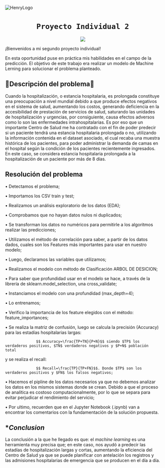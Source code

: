 ![HenryLogo](https://d31uz8lwfmyn8g.cloudfront.net/Assets/logo-henry-white-lg.png)


# <h1 align="center">**`Proyecto Individual 2`**

<p align="center">
<img src="https://www.ibm.com/blogs/client-voices/wp-content/uploads/2019/09/Glinnt.jpg"   
>
</p>


¡Bienvenidos a mi segundo proyecto individual!
  
En esta oportunidad puse en práctica mis habilidades en el campo de la predicción. El objetivo de este trabajo era realizar un modelo de Machine Lerning para solucionar el problema planteado.



## 🏥**Descripción del problema**🏥

Cuando la hospitalización, o estancia hospitalaria, es prolongada constituye una preocupación a nivel mundial debido a que produce efectos negativos en el sistema de salud, aumentando los costos, generando deficiencia en la accesibilidad de prestación de servicios de salud, saturando las unidades de hospitalización y urgencias, por consiguiente, causa efectos adversos como lo son las enfermedades intrahospitalarias.
Es por eso que un importante Centro de Salud me ha contratado con el fin de poder predecir si un paciente tendrá una estancia hospitalaria prolongada o no, utilizando la información contenida en el dataset asociado, el cual recaba una muestra histórica de los pacientes, para poder administrar la demanda de camas en el hospital según la condición de los pacientes recientemente ingresados. En este caso, se considera estancia hospitalaria prolongada a la hospitalización de un paciente por más de 8 días.


## **Resolución del problema**

• Detectamos el problema;
  
•	Importamos los CSV train y test;
  
•	Realizamos un análisis exploratorio de los datos (EDA);
  
•	Comprobamos que no hayan datos nulos ni duplicados;
  
•	Se transforman los datos no numéricos para permitirle a los algoritmos realizar las predicciones;
  
• Utilizamos el método de correlación para saber, a partir de los datos dados, cuales son los Features más importantes para usar en nuestro modelo;
  
• Luego, declaramos las variables que utilizamos;
  
•	Realizamos el modelo con método de Clasificación ARBOL DE DESICION;
  
• Para saber que profundidad usar en el modelo se hace, a través de la librería de sklearn.model_selection, una cross_validate;
  
• Instanciamos el modelo con una profundidad (max_depth=4);
  
•	Lo entrenamos;
  
• Verifico la importancia de los feature elegidos con el método: feature_importances;
  
• Se realiza la matriz de confusión, luego se calcula la precisión (Accuracy) para las estadías hospitalarias largas:

                  $$ Accuracy=\frac{TP+TN}{P+N}$$ siendo $TP$ los verdaderos positivos, $TN$ verdaderos negativos y $P+N$ población total 
  
  y se realiza el recall:
  
                  $$ Recall=\frac{TP}{TP+FN}$$. Donde $TP$ son los verdaderos positivos y $FN$ los falsos negativos;
  
•	Hacemos el pipline de los datos necesarios ya que no debemos analizar los datos en los mismos sistemas donde se crean. Debido a que el proceso de analítica es  costoso computacionalmente, por lo que se separa para evitar perjudicar el rendimiento del servicio;
  
•	Por ultimo, recuerden que en el Jupyter Notebook (.ipynb) van a encontrar los comentarios con la fundamentación de la solución propuesta.

## **Conclusion*

La conclusión a la que he llegado es que: el *machine learning* es una herramienta  muy precisa que; en este caso, nos ayudó a predecir las estadías de hospitalización largas y cortas, aumentando la eficiencia del Centro de Salud ya que se puede planificar con antelación los registros y las admisiones hospitalarias de emergencia que se producen en el día a día.  
  








